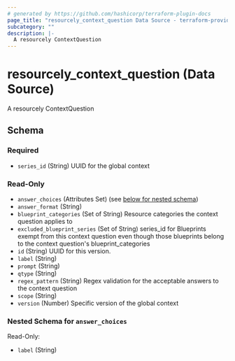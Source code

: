 ```yaml
---
# generated by https://github.com/hashicorp/terraform-plugin-docs
page_title: "resourcely_context_question Data Source - terraform-provider-resourcely"
subcategory: ""
description: |-
  A resourcely ContextQuestion
---
```


# resourcely_context_question (Data Source)

A resourcely ContextQuestion



<!-- schema generated by tfplugindocs -->
## Schema

### Required

- `series_id` (String) UUID for the global context

### Read-Only

- `answer_choices` (Attributes Set) (see [below for nested schema](#nestedatt--answer_choices))
- `answer_format` (String)
- `blueprint_categories` (Set of String) Resource categories the context question applies to
- `excluded_blueprint_series` (Set of String) series_id for Blueprints exempt from this context question even though those blueprints belong to the context question's blueprint_categories
- `id` (String) UUID for this version.
- `label` (String)
- `prompt` (String)
- `qtype` (String)
- `regex_pattern` (String) Regex validation for the acceptable answers to the context question
- `scope` (String)
- `version` (Number) Specific version of the global context

<a id="nestedatt--answer_choices"></a>
### Nested Schema for `answer_choices`

Read-Only:

- `label` (String)
